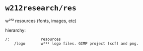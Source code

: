 # `w212research/res`
w²¹² resources (fonts, images, etc)

hierarchy:
```
/:              resources
    /logo       w²¹² logo files. GIMP project (xcf) and png.
```
